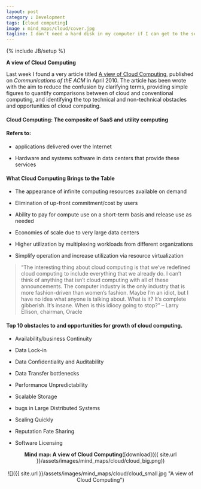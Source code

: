 ```yaml
---
layout: post
category : Development
tags: [cloud computing]
image : mind_maps/cloud/cover.jpg
tagline: I don’t need a hard disk in my computer if I can get to the server faster… carrying around these non-connected computers is byzantine by comparison - Steve Jobs
---
```

{% include JB/setup %}

**A view of Cloud Computing**

<!--more-->

Last week I found a very article titled [A view of Cloud Computing](http://www.cs.berkeley.edu/~rxin/db-papers/cloudcomputing.pdf), published on *Communications of thE ACM* in April 2010. The article has been wrote with the aim to reduce the confusion by clarifying terms, providing simple figures to quantify comparisons between of cloud and conventional computing, and identifying the top technical and non-technical obstacles and opportunities of cloud computing.

#### Cloud Computing: The composite of SaaS and utility computing

#### Refers to:

- applications delivered over the Internet

- Hardware and systems software in data centers that provide these services


#### What Cloud Computing Brings to the Table

- The appearance of infinite computing resources available on demand

- Elimination of up-front commitment/cost by users

- Ability to pay for compute use on a short-term basis and release use as needed

- Economies of scale due to very large data centers

- Higher utilization by multiplexing workloads from different organizations

- Simplify operation and increase utilization via resource virtualization


> “The interesting thing about cloud computing is that we’ve redefined cloud computing to include everything that we already do. I can’t think of anything that isn’t cloud computing with all of these announcements. The computer industry is the only industry that is more fashion-driven than women’s fashion. Maybe I’m an idiot, but I have no idea what anyone is talking about. What is it? It’s complete gibberish. It’s insane. When is this idiocy going to stop?” – Larry Ellison, chairman, Oracle

#### Top 10 obstacles to and opportunities for growth of cloud computing.

- Availability/business Continuity

- Data Lock-in

- Data Confidentiality and Auditability

- Data Transfer bottlenecks

- Performance Unpredictability

- Scalable Storage

- bugs in Large Distributed Systems

- Scaling Quickly

- Reputation Fate Sharing

- Software Licensing

<div style="text-align:center" markdown="1">

<b>Mind map: A view of Cloud Computing</b>([download]({{ site.url }}/assets/images/mind_maps/cloud/cloud_big.png))
<br>    
![]({{ site.url }}/assets/images/mind_maps/cloud/cloud_small.jpg "A view of Cloud Computing")

</div>

